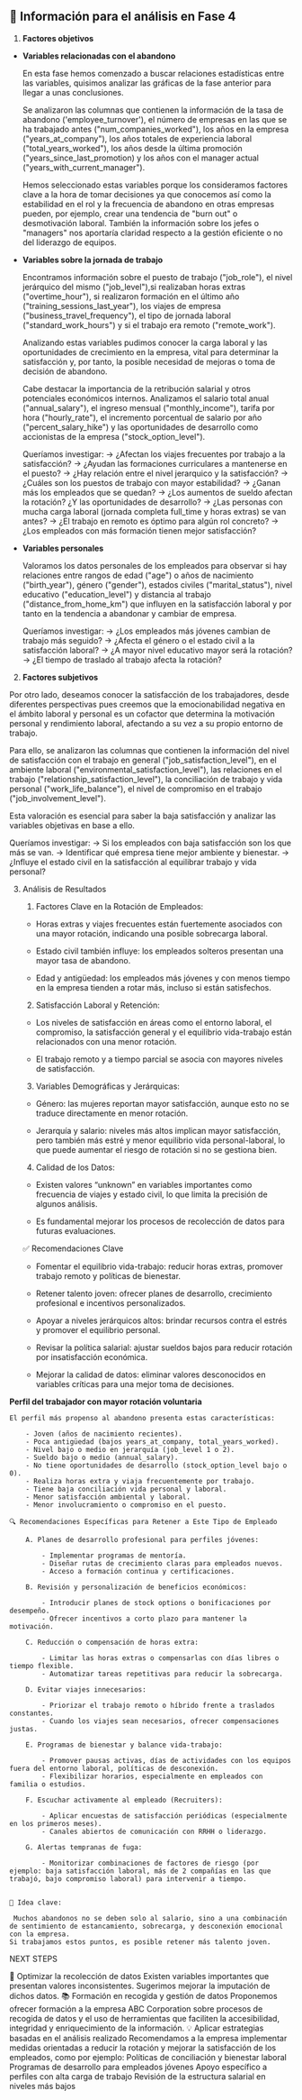 
## 📌 Información para el análisis en Fase 4

1. **Factores objetivos**

- **Variables relacionadas con el abandono**

   En esta fase hemos comenzado a buscar relaciones estadísticas entre las variables, quisimos analizar las gráficas de la fase anterior para llegar a unas conclusiones.

    Se analizaron las columnas que contienen la información de la tasa de abandono ('employee_turnover'), el número de empresas en las que se ha trabajado antes ("num_companies_worked"), los años en la empresa ("years_at_company"), los años totales de experiencia laboral ("total_years_worked"), los años desde la última promoción ("years_since_last_promotion) y  los años con el manager actual ("years_with_current_manager").

    Hemos seleccionado estas variables porque los consideramos factores clave a la hora de tomar decisiones ya que conocemos así como la estabilidad en el rol y la frecuencia de abandono en otras empresas pueden, por ejemplo, crear una tendencia de "burn out" o desmotivación laboral. También la información sobre los jefes o "managers" nos aportaría claridad respecto a la gestión eficiente o no del liderazgo de equipos.

- **Variables sobre la jornada de trabajo**

    Encontramos información sobre el puesto de trabajo ("job_role"), el nivel jerárquico del mismo ("job_level"),si realizaban horas extras
    ("overtime_hour"), si realizaron formación en el último año ("training_sessions_last_year"), los viajes de empresa ("business_travel_frequency"), el tipo de jornada laboral ("standard_work_hours") y si el trabajo era remoto ("remote_work").

    Analizando estas variables pudimos conocer la carga laboral y las oportunidades de crecimiento en la empresa, vital para determinar la satisfacción y, por tanto, la posible necesidad de mejoras o toma de decisión de abandono.

    Cabe destacar la importancia de la retribución salarial y otros potenciales económicos internos. Analizamos el salario total anual ("annual_salary"), el ingreso mensual ("monthly_income"), tarifa por hora ("hourly_rate"), el incremento porcentual de salario por año ("percent_salary_hike") y las oportunidades de desarrollo como accionistas de la empresa ("stock_option_level").

    Queríamos investigar:
        -> ¿Afectan los viajes frecuentes por trabajo a la satisfacción?
        -> ¿Ayudan las formaciones curriculares a mantenerse en el puesto?
        -> ¿Hay relación entre el nivel jerarquico y la satisfacción?
        -> ¿Cuáles son los puestos de trabajo con mayor estabilidad?
        -> ¿Ganan más los empleados que se quedan?
        -> ¿Los aumentos de sueldo afectan la rotación? ¿Y las oportunidades de desarrollo?
        -> ¿Las personas con mucha carga laboral (jornada completa full_time y horas extras) se van antes?
        -> ¿El trabajo en remoto es óptimo para algún rol concreto?
        -> ¿Los empleados con más formación tienen mejor satisfacción?
    

- **Variables personales**

    Valoramos los datos personales de los empleados para observar si hay relaciones entre rangos de edad ("age") o años de nacimiento ("birth_year"), género ("gender"), estados civiles ("marital_status"), nivel educativo ("education_level") y distancia al trabajo ("distance_from_home_km") que influyen en la satisfacción laboral y por tanto en la tendencia a abandonar y cambiar de empresa.

    Queríamos investigar:
        -> ¿Los empleados más jóvenes cambian de trabajo más seguido?
        -> ¿Afecta el género o el estado civil a la satisfacción laboral?
        -> ¿A mayor nivel educativo mayor será la rotación?
        -> ¿El tiempo de traslado al trabajo afecta la rotación?


2. **Factores subjetivos**

Por otro lado, deseamos conocer la satisfacción de los trabajadores, desde diferentes perspectivas pues creemos que la emocionabilidad negativa en el ámbito laboral y personal es un cofactor que determina la motivación personal y rendimiento laboral, afectando a su vez a su propio entorno de trabajo.

Para ello, se analizaron las columnas que contienen la información del nivel de satisfacción con el trabajo en general ("job_satisfaction_level"), en el ambiente laboral ("environmental_satisfaction_level"), las relaciones en el trabajo ("relationship_satisfaction_level"), la conciliación de trabajo y vida personal ("work_life_balance"), el nivel de compromiso en el trabajo ("job_involvement_level").

Esta valoración es esencial para saber la baja satisfacción y analizar las variables objetivas en base a ello.

Queríamos investigar:
    -> Si los empleados con baja satisfacción son los que más se van.
    -> Identificar qué empresa tiene mejor ambiente y bienestar.
    -> ¿Influye el estado civil en la satisfacción al equilibrar trabajo y vida personal?




3. Análisis de Resultados


    1. Factores Clave en la Rotación de Empleados:

    - Horas extras y viajes frecuentes están fuertemente asociados con una mayor rotación, indicando una posible sobrecarga laboral.

    - Estado civil también influye: los empleados solteros presentan una mayor tasa de abandono.

    - Edad y antigüedad: los empleados más jóvenes y con menos tiempo en la empresa tienden a rotar más, incluso si están satisfechos.

    2. Satisfacción Laboral y Retención:

    - Los niveles de satisfacción en áreas como el entorno laboral, el compromiso, la satisfacción general y el equilibrio vida-trabajo están relacionados con una menor rotación.

    - El trabajo remoto y a tiempo parcial se asocia con mayores niveles de satisfacción.

    3. Variables Demográficas y Jerárquicas:

    - Género: las mujeres reportan mayor satisfacción, aunque esto no se traduce directamente en menor rotación.

    - Jerarquía y salario: niveles más altos implican mayor satisfacción, pero también más estré y menor equilibrio vida personal-laboral, lo que puede aumentar el riesgo de rotación si no se gestiona bien.

    4. Calidad de los Datos:

    - Existen valores “unknown” en variables importantes como frecuencia de viajes y estado civil, lo que limita la precisión de algunos análisis.

    - Es fundamental mejorar los procesos de recolección de datos para futuras evaluaciones.

    ✅ Recomendaciones Clave

    - Fomentar el equilibrio vida-trabajo: reducir horas extras, promover trabajo remoto y políticas de bienestar.

    - Retener talento joven: ofrecer planes de desarrollo, crecimiento profesional e incentivos personalizados.

    - Apoyar a niveles jerárquicos altos: brindar recursos contra el estrés y promover el equilibrio personal.

    - Revisar la política salarial: ajustar sueldos bajos para reducir rotación por insatisfacción económica.

    - Mejorar la calidad de datos: eliminar valores desconocidos en variables críticas para una mejor toma de decisiones.


**Perfil del trabajador con mayor rotación voluntaria**

    El perfil más propenso al abandono presenta estas características:

        - Joven (años de nacimiento recientes).
        - Poca antigüedad (bajos years_at_company, total_years_worked).
        - Nivel bajo o medio en jerarquía (job_level 1 o 2).
        - Sueldo bajo o medio (annual_salary).
        - No tiene oportunidades de desarrollo (stock_option_level bajo o 0).
        - Realiza horas extra y viaja frecuentemente por trabajo.
        - Tiene baja conciliación vida personal y laboral.
        - Menor satisfacción ambiental y laboral.
        - Menor involucramiento o compromiso en el puesto.

    🔍 Recomendaciones Específicas para Retener a Este Tipo de Empleado

        A. Planes de desarrollo profesional para perfiles jóvenes:

            - Implementar programas de mentoría.
            - Diseñar rutas de crecimiento claras para empleados nuevos.
            - Acceso a formación continua y certificaciones.

        B. Revisión y personalización de beneficios económicos:

            - Introducir planes de stock options o bonificaciones por desempeño.
            - Ofrecer incentivos a corto plazo para mantener la motivación.

        C. Reducción o compensación de horas extra:

            - Limitar las horas extras o compensarlas con días libres o tiempo flexible.
            - Automatizar tareas repetitivas para reducir la sobrecarga.

        D. Evitar viajes innecesarios:

            - Priorizar el trabajo remoto o híbrido frente a traslados constantes.
            - Cuando los viajes sean necesarios, ofrecer compensaciones justas.

        E. Programas de bienestar y balance vida-trabajo:

            - Promover pausas activas, días de actividades con los equipos fuera del entorno laboral, políticas de desconexión.
            - Flexibilizar horarios, especialmente en empleados con familia o estudios.

        F. Escuchar activamente al empleado (Recruiters):

            - Aplicar encuestas de satisfacción periódicas (especialmente en los primeros meses).
            - Canales abiertos de comunicación con RRHH o liderazgo.

        G. Alertas tempranas de fuga:

            - Monitorizar combinaciones de factores de riesgo (por ejemplo: baja satisfacción laboral, más de 2 compañías en las que trabajó, bajo compromiso laboral) para intervenir a tiempo.


    🧠 Idea clave:

     Muchos abandonos no se deben solo al salario, sino a una combinación de sentimiento de estancamiento, sobrecarga, y desconexión emocional con la empresa. 
    Si trabajamos estos puntos, es posible retener más talento joven.



NEXT STEPS


🧾 Optimizar la recolección de datos
Existen variables importantes que presentan valores inconsistentes. Sugerimos mejorar la imputación de dichos datos.
📚 Formación en recogida y gestión de datos
Proponemos ofrecer formación a la empresa ABC Corporation sobre procesos de recogida de datos y el uso de herramientas que faciliten la accesibilidad, integridad y enriquecimiento de la información.
💡 Aplicar estrategias basadas en el análisis realizado
Recomendamos a la empresa implementar medidas orientadas a reducir la rotación y mejorar la satisfacción de los empleados, como por ejemplo:
Políticas de conciliación y bienestar laboral
Programas de desarrollo para empleados jóvenes
Apoyo específico a perfiles con alta carga de trabajo
Revisión de la estructura salarial en niveles más bajos


